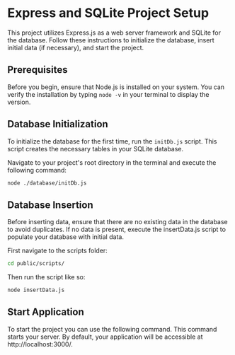 # Express and SQLite Project Setup

This project utilizes Express.js as a web server framework and SQLite for the database. Follow these instructions to initialize the database, insert initial data (if necessary), and start the project.

## Prerequisites

Before you begin, ensure that Node.js is installed on your system. You can verify the installation by typing `node -v` in your terminal to display the version.

## Database Initialization

To initialize the database for the first time, run the `initDb.js` script. This script creates the necessary tables in your SQLite database.

Navigate to your project's root directory in the terminal and execute the following command:

```bash
node ./database/initDb.js
````

## Database Insertion

Before inserting data, ensure that there are no existing data in the database to avoid duplicates. If no data is present, execute the insertData.js script to populate your database with initial data.

First navigate to the scripts folder:

```bash
cd public/scripts/
````

Then run the script like so:

```bash
node insertData.js
````

## Start Application

To start the project you can use the following command. This command starts your server. By default, your application will be accessible at http://localhost:3000/.